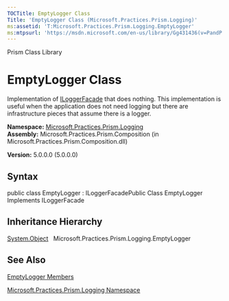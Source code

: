 ```yaml
---
TOCTitle: EmptyLogger Class
Title: 'EmptyLogger Class (Microsoft.Practices.Prism.Logging)'
ms:assetid: 'T:Microsoft.Practices.Prism.Logging.EmptyLogger'
ms:mtpsurl: 'https://msdn.microsoft.com/en-us/library/Gg431436(v=PandP.50)'
---
```


Prism Class Library

EmptyLogger Class
=================

Implementation of [ILoggerFacade](https://msdn.microsoft.com/t:microsoft.practices.prism.logging.iloggerfacade) that does nothing. This implementation is useful when the application does not need logging but there are infrastructure pieces that assume there is a logger.

**Namespace:** [Microsoft.Practices.Prism.Logging](https://msdn.microsoft.com/n:microsoft.practices.prism.logging)
**Assembly:** Microsoft.Practices.Prism.Composition (in Microsoft.Practices.Prism.Composition.dll)

**Version:** 5.0.0.0 (5.0.0.0)

## Syntax


<span id="syntaxToggle"></span>public class EmptyLogger : ILoggerFacadePublic Class EmptyLogger Implements ILoggerFacade

Inheritance Hierarchy
---------------------

<span id="familyToggle"></span>[System.Object](http://msdn2.microsoft.com/en-us/library/e5kfa45b)
  Microsoft.Practices.Prism.Logging.EmptyLogger

See Also
--------


[EmptyLogger Members](https://msdn.microsoft.com/allmembers.t:microsoft.practices.prism.logging.emptylogger)

[Microsoft.Practices.Prism.Logging Namespace](https://msdn.microsoft.com/n:microsoft.practices.prism.logging)
